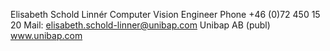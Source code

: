 Elisabeth Schold Linnér
Computer Vision Engineer
Phone +46 (0)72 450 15 20
Mail: elisabeth.schold-linner@unibap.com
Unibap AB (publ)
www.unibap.com

<!---
elinner-unibap/elinner-unibap is a ✨ special ✨ repository because its `README.md` (this file) appears on your GitHub profile.
You can click the Preview link to take a look at your changes.
--->
